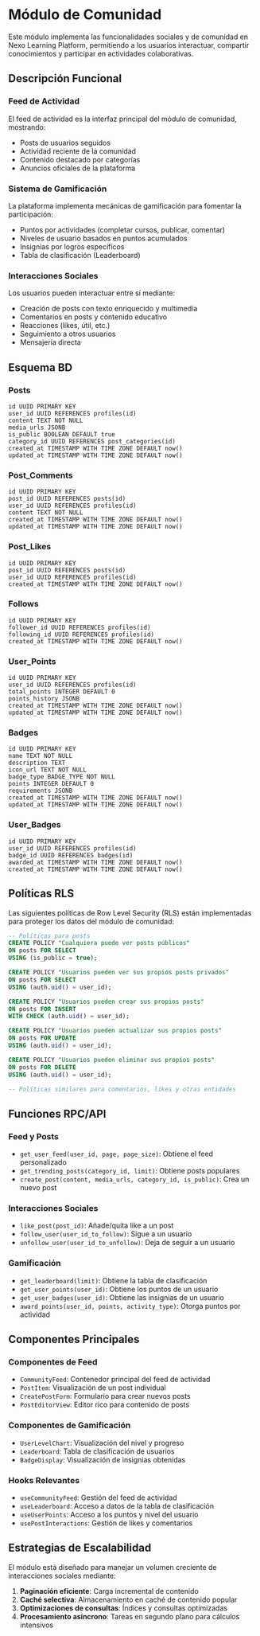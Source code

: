 
# Módulo de Comunidad

Este módulo implementa las funcionalidades sociales y de comunidad en Nexo Learning Platform, permitiendo a los usuarios interactuar, compartir conocimientos y participar en actividades colaborativas.

## Descripción Funcional

### Feed de Actividad
El feed de actividad es la interfaz principal del módulo de comunidad, mostrando:
- Posts de usuarios seguidos
- Actividad reciente de la comunidad
- Contenido destacado por categorías
- Anuncios oficiales de la plataforma

### Sistema de Gamificación
La plataforma implementa mecánicas de gamificación para fomentar la participación:
- Puntos por actividades (completar cursos, publicar, comentar)
- Niveles de usuario basados en puntos acumulados
- Insignias por logros específicos
- Tabla de clasificación (Leaderboard)

### Interacciones Sociales
Los usuarios pueden interactuar entre sí mediante:
- Creación de posts con texto enriquecido y multimedia
- Comentarios en posts y contenido educativo
- Reacciones (likes, útil, etc.)
- Seguimiento a otros usuarios
- Mensajería directa

## Esquema BD

### Posts
```
id UUID PRIMARY KEY
user_id UUID REFERENCES profiles(id)
content TEXT NOT NULL
media_urls JSONB
is_public BOOLEAN DEFAULT true
category_id UUID REFERENCES post_categories(id)
created_at TIMESTAMP WITH TIME ZONE DEFAULT now()
updated_at TIMESTAMP WITH TIME ZONE DEFAULT now()
```

### Post_Comments
```
id UUID PRIMARY KEY
post_id UUID REFERENCES posts(id)
user_id UUID REFERENCES profiles(id)
content TEXT NOT NULL
created_at TIMESTAMP WITH TIME ZONE DEFAULT now()
updated_at TIMESTAMP WITH TIME ZONE DEFAULT now()
```

### Post_Likes
```
id UUID PRIMARY KEY
post_id UUID REFERENCES posts(id)
user_id UUID REFERENCES profiles(id)
created_at TIMESTAMP WITH TIME ZONE DEFAULT now()
```

### Follows
```
id UUID PRIMARY KEY
follower_id UUID REFERENCES profiles(id)
following_id UUID REFERENCES profiles(id)
created_at TIMESTAMP WITH TIME ZONE DEFAULT now()
```

### User_Points
```
id UUID PRIMARY KEY
user_id UUID REFERENCES profiles(id)
total_points INTEGER DEFAULT 0
points_history JSONB
created_at TIMESTAMP WITH TIME ZONE DEFAULT now()
updated_at TIMESTAMP WITH TIME ZONE DEFAULT now()
```

### Badges
```
id UUID PRIMARY KEY
name TEXT NOT NULL
description TEXT
icon_url TEXT NOT NULL
badge_type BADGE_TYPE NOT NULL
points INTEGER DEFAULT 0
requirements JSONB
created_at TIMESTAMP WITH TIME ZONE DEFAULT now()
updated_at TIMESTAMP WITH TIME ZONE DEFAULT now()
```

### User_Badges
```
id UUID PRIMARY KEY
user_id UUID REFERENCES profiles(id)
badge_id UUID REFERENCES badges(id)
awarded_at TIMESTAMP WITH TIME ZONE DEFAULT now()
created_at TIMESTAMP WITH TIME ZONE DEFAULT now()
```

## Políticas RLS

Las siguientes políticas de Row Level Security (RLS) están implementadas para proteger los datos del módulo de comunidad:

```sql
-- Políticas para posts
CREATE POLICY "Cualquiera puede ver posts públicos"
ON posts FOR SELECT
USING (is_public = true);

CREATE POLICY "Usuarios pueden ver sus propios posts privados"
ON posts FOR SELECT
USING (auth.uid() = user_id);

CREATE POLICY "Usuarios pueden crear sus propios posts"
ON posts FOR INSERT
WITH CHECK (auth.uid() = user_id);

CREATE POLICY "Usuarios pueden actualizar sus propios posts"
ON posts FOR UPDATE
USING (auth.uid() = user_id);

CREATE POLICY "Usuarios pueden eliminar sus propios posts"
ON posts FOR DELETE
USING (auth.uid() = user_id);

-- Políticas similares para comentarios, likes y otras entidades
```

## Funciones RPC/API

### Feed y Posts
- `get_user_feed(user_id, page, page_size)`: Obtiene el feed personalizado
- `get_trending_posts(category_id, limit)`: Obtiene posts populares
- `create_post(content, media_urls, category_id, is_public)`: Crea un nuevo post

### Interacciones Sociales
- `like_post(post_id)`: Añade/quita like a un post
- `follow_user(user_id_to_follow)`: Sigue a un usuario
- `unfollow_user(user_id_to_unfollow)`: Deja de seguir a un usuario

### Gamificación
- `get_leaderboard(limit)`: Obtiene la tabla de clasificación
- `get_user_points(user_id)`: Obtiene los puntos de un usuario
- `get_user_badges(user_id)`: Obtiene las insignias de un usuario
- `award_points(user_id, points, activity_type)`: Otorga puntos por actividad

## Componentes Principales

### Componentes de Feed
- `CommunityFeed`: Contenedor principal del feed de actividad
- `PostItem`: Visualización de un post individual
- `CreatePostForm`: Formulario para crear nuevos posts
- `PostEditorView`: Editor rico para contenido de posts

### Componentes de Gamificación
- `UserLevelChart`: Visualización del nivel y progreso
- `Leaderboard`: Tabla de clasificación de usuarios
- `BadgeDisplay`: Visualización de insignias obtenidas

### Hooks Relevantes
- `useCommunityFeed`: Gestión del feed de actividad
- `useLeaderboard`: Acceso a datos de la tabla de clasificación
- `useUserPoints`: Acceso a los puntos y nivel del usuario
- `usePostInteractions`: Gestión de likes y comentarios

## Estrategias de Escalabilidad

El módulo está diseñado para manejar un volumen creciente de interacciones sociales mediante:

1. **Paginación eficiente**: Carga incremental de contenido
2. **Caché selectiva**: Almacenamiento en caché de contenido popular
3. **Optimizaciones de consultas**: Índices y consultas optimizadas
4. **Procesamiento asíncrono**: Tareas en segundo plano para cálculos intensivos
